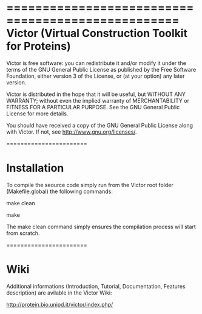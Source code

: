 ==================================================
Victor (Virtual Construction Toolkit for Proteins)
==================================================

Victor is free software: you can redistribute it and/or modify
it under the terms of the GNU General Public License as published by
the Free Software Foundation, either version 3 of the License, or
(at your option) any later version.

Victor is distributed in the hope that it will be useful,
but WITHOUT ANY WARRANTY; without even the implied warranty of
MERCHANTABILITY or FITNESS FOR A PARTICULAR PURPOSE.  See the
GNU General Public License for more details.

You should have received a copy of the GNU General Public License
along with Victor.  If not, see <http://www.gnu.org/licenses/>.


=======================
# Installation

To compile the seource code simply run from the Victor 
root folder (Makefile.global) the following commands:

 make clean

 make

The make clean command simply ensures the compilation 
process will start from scratch. 


=======================
# Wiki

Additional informations (Introduction, Tutorial, Documentation, 
Features description) are avilable in the Victor Wiki:

http://protein.bio.unipd.it/victor/index.php/



